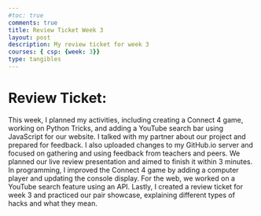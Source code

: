 ```yaml
---
#toc: true
comments: true
title: Review Ticket Week 3
layout: post
description: My review ticket for week 3
courses: { csp: {week: 3}}
type: tangibles
---
```


# Review Ticket:
This week, I planned my activities, including creating a Connect 4 game, working on Python Tricks, and adding a YouTube search bar using JavaScript for our website. I talked with my partner about our project and prepared for feedback. I also uploaded changes to my GitHub.io server and focused on gathering and using feedback from teachers and peers. We planned our live review presentation and aimed to finish it within 3 minutes. In programming, I improved the Connect 4 game by adding a computer player and updating the console display. For the web, we worked on a YouTube search feature using an API. Lastly, I created a review ticket for week 3 and practiced our pair showcase, explaining different types of hacks and what they mean.
